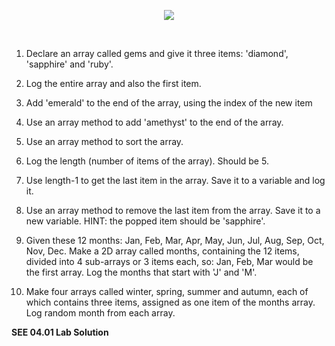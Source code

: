 <!-- ## 04.01 Lab Exercises -->

<p align="center">
<img src="../../../images/labs/ND-JS-Bootcamp-Lab-Banner-0401.jpg">
</p>

<br>

1. Declare an array called gems and give it three items: 'diamond', 'sapphire' and 'ruby'.

2. Log the entire array and also the first item.

3. Add 'emerald' to the end of the array, using the index of the new item

4. Use an array method to add 'amethyst' to the end of the array.

5. Use an array method to sort the array.

6. Log the length (number of items of the array). Should be 5.

7. Use length-1 to get the last item in the array. Save it to a variable and log it.

8. Use an array method to remove the last item from the array. Save it to a new variable.
   HINT: the popped item should be 'sapphire'.

9. Given these 12 months: Jan, Feb, Mar, Apr, May, Jun, Jul, Aug, Sep, Oct, Nov, Dec.
   Make a 2D array called months, containing the 12 items, divided into 4 sub-arrays or 3 items each, so: Jan, Feb, Mar would be the first array.
   Log the months that start with 'J' and 'M'.

10. Make four arrays called winter, spring, summer and autumn, each of which contains three items, assigned as one item of the months array. Log random month from each array.

**SEE 04.01 Lab Solution**
